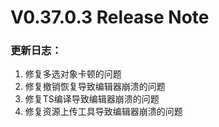 # V0.37.0.3 Release Note

### 更新日志：

1. 修复多选对象卡顿的问题
2. 修复撤销恢复导致编辑器崩溃的问题
3. 修复TS编译导致编辑器崩溃的问题
4. 修复资源上传工具导致编辑器崩溃的问题